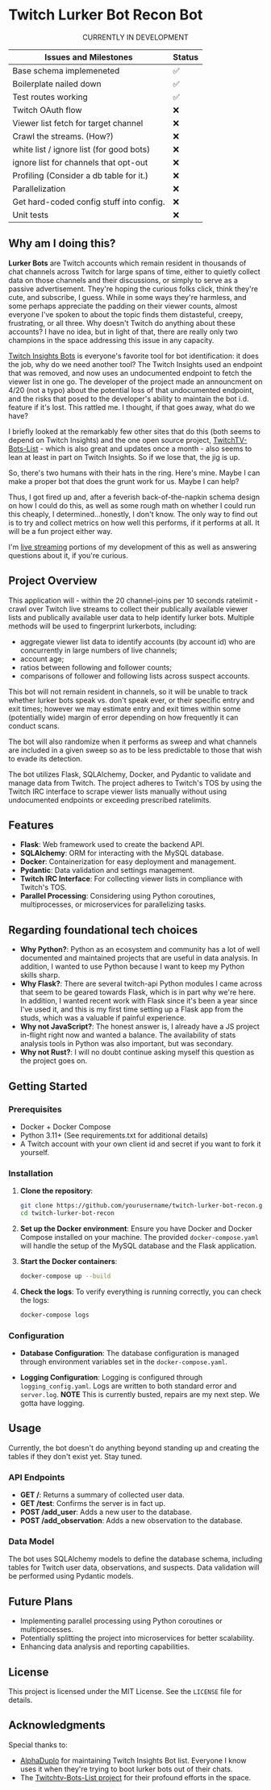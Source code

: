 # Twitch Lurker Bot Recon Bot

<div align="center">

CURRENTLY IN DEVELOPMENT
    
| Issues and Milestones                       | Status       |
| ------------------------------------------- | ------------ |
| Base schema implemeneted                    | ✅           |
|   Boilerplate nailed down                   | ✅           |
|   Test routes working                       | ✅           |
| Twitch OAuth flow                           | ❌           |
| Viewer list fetch for target channel        | ❌           |
| Crawl the streams. (How?)                   | ❌           |
| white list / ignore list (for good bots)    | ❌           |
| ignore list for channels that opt-out       | ❌           |
| Profiling (Consider a db table for it.)     | ❌           |
| Parallelization                             | ❌           |
| Get hard-coded config stuff into config.    | ❌           |
| Unit tests                                  | ❌           |

</div>

## Why am I doing this?

**Lurker Bots** are Twitch accounts which remain resident in thousands of chat channels across Twitch for large spans of time, either to quietly collect data on those channels and their discussions, or simply to serve as a passive advertisement. They're hoping the curious folks click, think they're cute, and subscribe, I guess. While in some ways they're harmless, and some perhaps appreciate the padding on their viewer counts, almost everyone I've spoken to about the topic finds them distasteful, creepy, frustrating, or all three. Why doesn't Twitch do anything about these accounts? I have no idea, but in light of that, there are really only two champions in the space addressing this issue in any capacity.

[Twitch Insights Bots](https://twitchinsights.net/bots) is everyone's favorite tool for bot identification: it does the job, why do we need another tool? The Twitch Insights used an endpoint that was removed, and now uses an undocumented endpoint to fetch the viewer list in one go. The developer of the project made an announcment on 4/20 (not a typo) about the potential loss of that undocumented endpoint, and the risks that posed to the developer's ability to maintain the bot i.d. feature if it's lost. This rattled me. I thought, if that goes away, what do we have?

I briefly looked at the remarkably few other sites that do this (both seems to depend on Twitch Insights) and the one open source project, [TwitchTV-Bots-List](https://github.com/arrowgent/Twitchtv-Bots-List) - which is also great and updates once a month - also seems to lean at least in part on Twitch Insights. So if we lose that, the jig is up.

So, there's two humans with their hats in the ring. Here's mine. Maybe I can make a proper bot that does the grunt work for us. Maybe I can help?

Thus, I got fired up and, after a feverish back-of-the-napkin schema design on how I could do this, as well as some rough math on whether I could run this cheaply, I determined...honestly, I don't know. The only way to find out is to try and collect metrics on how well this performs, if it performs at all. It will be a fun project either way.

I'm [live streaming](https://twitch.tv/thadeshammer) portions of my development of this as well as answering questions about it, if you're curious.

## Project Overview

This application will - within the 20 channel-joins per 10 seconds ratelimit - crawl over Twitch live streams to collect their publically available viewer lists and publically available user data to help identify lurker bots. Multiple methods will be used to fingerprint lurkerbots, including:

- aggregate viewer list data to identify accounts (by account id) who are concurrently in large numbers of live channels;
- account age;
- ratios between following and follower counts;
- comparisons of follower and following lists across suspect accounts.

This bot will not remain resident in channels, so it will be unable to track whether lurker bots speak vs. don't speak ever, or their specific entry and exit times; however we may estimate entry and exit times within some (potentially wide) margin of error depending on how frequently it can conduct scans.

The bot will also randomize when it performs as sweep and what channels are included in a given sweep so as to be less predictable to those that wish to evade its detection.

The bot utilizes Flask, SQLAlchemy, Docker, and Pydantic to validate and manage data from Twitch. The project adheres to Twitch's TOS by using the Twitch IRC interface to scrape viewer lists manually without using undocumented endpoints or exceeding prescribed ratelimits.

## Features

- **Flask**: Web framework used to create the backend API.
- **SQLAlchemy**: ORM for interacting with the MySQL database.
- **Docker**: Containerization for easy deployment and management.
- **Pydantic**: Data validation and settings management.
- **Twitch IRC Interface**: For collecting viewer lists in compliance with Twitch's TOS.
- **Parallel Processing**: Considering using Python coroutines, multiprocesses, or microservices for parallelizing tasks.

## Regarding foundational tech choices

- **Why Python?**: Python as an ecosystem and community has a lot of well documented and maintained projects that are useful in data analysis. In addition, I wanted to use Python because I want to keep my Python skills sharp.
- **Why Flask?**: There are several twitch-api Python modules I came across that seem to be geared towards Flask, which is in part why we're here. In addition, I wanted recent work with Flask since it's been a year since I've used it, and this is my first time setting up a Flask app from the studs, which was a valuable if painful experience.
- **Why not JavaScript?**: The honest answer is, I already have a JS project in-flight right now and wanted a balance. The availability of stats analysis tools in Python was also important, but was secondary.
- **Why not Rust?**: I will no doubt continue asking myself this question as the project goes on.

## Getting Started

### Prerequisites

- Docker + Docker Compose
- Python 3.11+ (See requirements.txt for additional details)
- A Twitch account with your own client id and secret if you want to fork it yourself.

### Installation

1. **Clone the repository**:
    ```bash
    git clone https://github.com/yourusername/twitch-lurker-bot-recon.git
    cd twitch-lurker-bot-recon
    ```

2. **Set up the Docker environment**:
    Ensure you have Docker and Docker Compose installed on your machine. The provided `docker-compose.yaml` will handle the setup of the MySQL database and the Flask application.

3. **Start the Docker containers**:
    ```bash
    docker-compose up --build
    ```

4. **Check the logs**:
    To verify everything is running correctly, you can check the logs:
    ```bash
    docker-compose logs
    ```

### Configuration

- **Database Configuration**:
    The database configuration is managed through environment variables set in the `docker-compose.yaml`.

- **Logging Configuration**:
    Logging is configured through `logging_config.yaml`. Logs are written to both standard error and `server.log`. **NOTE** This is currently busted, repairs are my next step. We gotta have logging.

## Usage

Currently, the bot doesn't do anything beyond standing up and creating the tables if they don't exist yet. Stay tuned.

### API Endpoints

- **GET /**: Returns a summary of collected user data.
- **GET /test**: Confirms the server is in fact up.
- **POST /add_user**: Adds a new user to the database.
- **POST /add_observation**: Adds a new observation to the database.

### Data Model

The bot uses SQLAlchemy models to define the database schema, including tables for Twitch user data, observations, and suspects. Data validation will be performed using Pydantic models.

## Future Plans

- Implementing parallel processing using Python coroutines or multiprocesses.
- Potentially splitting the project into microservices for better scalability.
- Enhancing data analysis and reporting capabilities.

## License

This project is licensed under the MIT License. See the `LICENSE` file for details.

## Acknowledgments

Special thanks to:
- [AlphaDuplo](https://twitch.tv/alphaduplo) for maintaining Twitch Insights Bot list. Everyone I know uses it when they're trying to boot lurker bots out of their chats.
- The [Twitchtv-Bots-List project](https://github.com/arrowgent/Twitchtv-Bots-List) for their profound efforts in the space.

